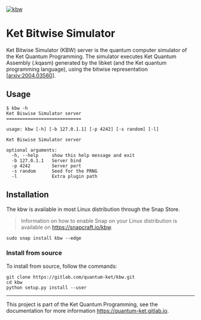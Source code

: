 [![kbw](https://snapcraft.io//kbw/badge.svg)](https://snapcraft.io/kbw)

# Ket Bitwise Simulator

Ket Bitwise Simulator (KBW) server is the quantum computer simulator of the Ket
Quantum Programming. The simulator executes Ket Quantum Assembly (.kqasm)
generated by the libket (and the Ket quantum programming language), using the
bitwise representation [[arxiv:2004.03560](https://arxiv.org/abs/2004.03560)]. 

## Usage

```shell
$ kbw -h
Ket Biswise Simulator server
============================

usage: kbw [-h] [-b 127.0.1.1] [-p 4242] [-s random] [-l]

Ket Biswise Simulator server

optional arguments:
  -h, --help     show this help message and exit
  -b 127.0.1.1   Server bind
  -p 4242        Server port
  -s random      Seed for the PRNG
  -l             Extra plugin path
```

## Installation

The kbw is available in most Linux distribution through the Snap Store.

> Information on how to enable Snap on your Linux distribution is available on
> https://snapcraft.io/kbw.

```shell
sudo snap install kbw --edge
```

### Install from source 

To install from source, follow the commands:

```shell
git clone https://gitlab.com/quantum-ket/kbw.git
cd kbw
python setup.py install --user
```

-----------

This project is part of the Ket Quantum Programming, see the documentation for
more information https://quantum-ket.gitlab.io.